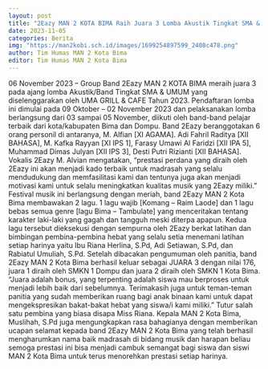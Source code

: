 ```yaml
---
layout: post
title: "2Eazy MAN 2 KOTA BIMA Raih Juara 3 Lomba Akustik Tingkat SMA & Sederajat"
date: 2023-11-05
categories: Berita
img: "https://man2kobi.sch.id/images/1699254897599_2408c478.png"
author: Tim Humas MAN 2 Kota Bima
editor: Tim Humas MAN 2 Kota Bima
---
```


06 November 2023 – Group Band 2Eazy MAN 2 KOTA BIMA meraih juara 3 pada ajang lomba Akustik/Band Tingkat SMA & UMUM yang diselenggarakan oleh UMA GRILL & CAFE Tahun 2023. Pendaftaran lomba ini dimulai pada 09 Oktober – 02 November 2023 dan pelaksanakan lomba berlangsung dari 03 sampai 05 November,  diikuti oleh band-band pelajar terbaik dari kota/kabupaten Bima dan Dompu. 
Band 2Eazy beranggotakan 6 orang personil di antaranya, M. Alfian [XI AGAMA]. Adi Fahril Raditya [XII BAHASA], M. Kafka Rayyan [XI IPS 1], Farasy Umawi Al Faridzi [XII IPA 5], Muhammad Dimas Julyan [XII IPS 3], Desti Putri Rizianti [XII BAHASA]. Vokalis 2Eazy M. Alvian mengatakan, “prestasi perdana yang diraih oleh 2Eazy ini akan menjadi kado terbaik untuk  madrasah yang selalu mendudukung dan memfasilitasi kami dan tentunya juga akan menjadi motivasi kami untuk selalu meningkatkan kualitas musik yang 2Eazy miliki.”
Festival musik ini berlangsung dengan meriah, band 2Eazy MAN 2 Kota Bima membawakan 2 lagu. 1 lagu wajib [Komang – Raim Laode] dan 1 lagu bebas semua genre [lagu Bima – Tambulate] yang menceritakan tentang karakter laki-laki yang gagah dan tangguh meski diterpa apapun. Kedua lagu tersebut dieksekusi dengan sempurna oleh 2Eazy berkat latihan dan bimbingan pembina-pembina hebat yang selalu setia menemani latihan setiap harinya yaitu Ibu Riana Herlina, S.Pd, Adi Setiawan, S.Pd, dan Rabiatul Umuliah, S.Pd.
Setelah dibacakan pengumuman oleh panitia, band 2Eazy MAN 2 Kota Bima berhasil keluar sebagai JUARA 3 dengan nilai 176, juara 1 diraih oleh SMKN 1 Dompu dan juara 2 diraih oleh SMKN 1 Kota Bima. “Juara adalah bonus, yang terpenting adalah siswa mau berproses untuk menjadi lebih baik dari sebelumnya. Terimakasih juga untuk teman-teman panitia yang sudah memberikan ruang bagi anak binaan kami untuk dapat mengekspresikan bakat-bakat hebat yang siswa/i kami miliki.” Tutur salah satu pembina yang biasa disapa Miss Riana.
Kepala MAN 2 Kota Bima, Muslihah, S.Pd juga mengungkapkan rasa bahagianya dengan memberikan ucapan selamat kepada band 2Eazy MAN 2 Kota Bima yang telah berhasil  mengharumkan nama baik madrasah di bidang musik dan harapan beliau semoga prestasi ini bisa menjadi cambuk semangat bagi siswa dan siswi MAN 2 Kota Bima untuk terus menorehkan prestasi setiap harinya.
